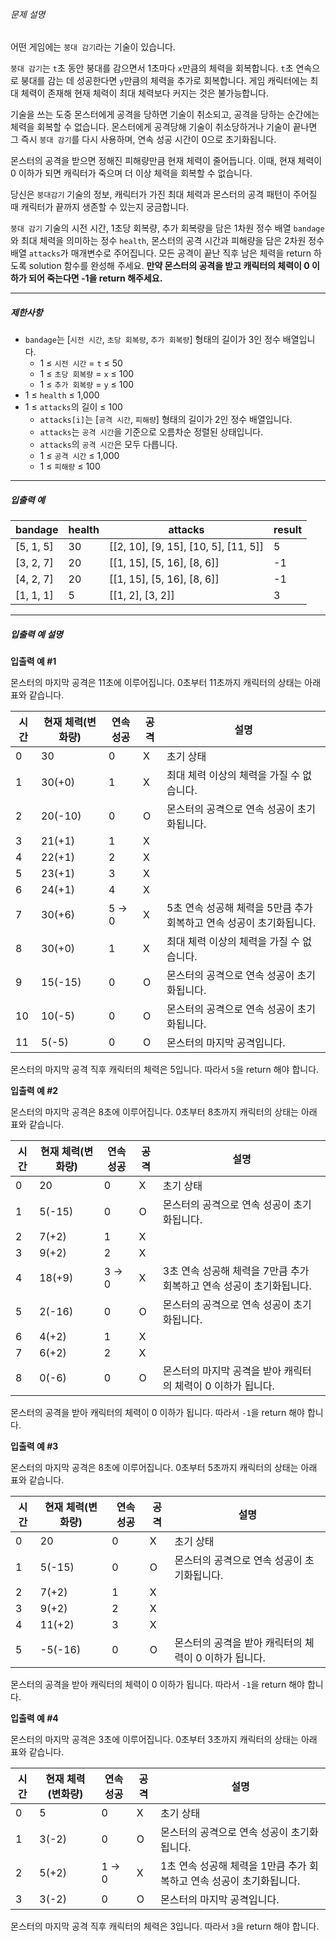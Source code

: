
###### 문제 설명


어떤 게임에는 `붕대 감기`라는 기술이 있습니다.


`붕대 감기`는 `t`초 동안 붕대를 감으면서 1초마다 `x`만큼의 체력을 회복합니다. `t`초 연속으로 붕대를 감는 데 성공한다면 `y`만큼의 체력을 추가로 회복합니다. 게임 캐릭터에는 최대 체력이 존재해 현재 체력이 최대 체력보다 커지는 것은 불가능합니다.


기술을 쓰는 도중 몬스터에게 공격을 당하면 기술이 취소되고, 공격을 당하는 순간에는 체력을 회복할 수 없습니다. 몬스터에게 공격당해 기술이 취소당하거나 기술이 끝나면 그 즉시 `붕대 감기`를 다시 사용하며, 연속 성공 시간이 0으로 초기화됩니다.


몬스터의 공격을 받으면 정해진 피해량만큼 현재 체력이 줄어듭니다. 이때, 현재 체력이 0 이하가 되면 캐릭터가 죽으며 더 이상 체력을 회복할 수 없습니다.


당신은 `붕대감기` 기술의 정보, 캐릭터가 가진 최대 체력과 몬스터의 공격 패턴이 주어질 때 캐릭터가 끝까지 생존할 수 있는지 궁금합니다.


`붕대 감기` 기술의 시전 시간, 1초당 회복량, 추가 회복량을 담은 1차원 정수 배열 `bandage`와 최대 체력을 의미하는 정수 `health`, 몬스터의 공격 시간과 피해량을 담은 2차원 정수 배열 `attacks`가 매개변수로 주어집니다. 모든 공격이 끝난 직후 남은 체력을 return 하도록 solution 함수를 완성해 주세요. **만약 몬스터의 공격을 받고 캐릭터의 체력이 0 이하가 되어 죽는다면 \-1을 return 해주세요.**




---


##### 제한사항


* `bandage`는 \[`시전 시간`, `초당 회복량`, `추가 회복량`] 형태의 길이가 3인 정수 배열입니다.
	+ 1 ≤ `시전 시간` \= `t` ≤ 50
	+ 1 ≤ `초당 회복량` \= `x` ≤ 100
	+ 1 ≤ `추가 회복량` \= `y` ≤ 100
* 1 ≤ `health` ≤ 1,000
* 1 ≤ `attacks`의 길이 ≤ 100
	+ `attacks[i]`는 \[`공격 시간`, `피해량`] 형태의 길이가 2인 정수 배열입니다.
	+ `attacks`는 `공격 시간`을 기준으로 오름차순 정렬된 상태입니다.
	+ `attacks`의 `공격 시간`은 모두 다릅니다.
	+ 1 ≤ `공격 시간` ≤ 1,000
	+ 1 ≤ `피해량` ≤ 100




---


##### 입출력 예




| bandage | health | attacks | result |
| --- | --- | --- | --- |
| \[5, 1, 5] | 30 | \[\[2, 10], \[9, 15], \[10, 5], \[11, 5]] | 5 |
| \[3, 2, 7] | 20 | \[\[1, 15], \[5, 16], \[8, 6]] | \-1 |
| \[4, 2, 7] | 20 | \[\[1, 15], \[5, 16], \[8, 6]] | \-1 |
| \[1, 1, 1] | 5 | \[\[1, 2], \[3, 2]] | 3 |




---


##### 입출력 예 설명


**입출력 예 \#1**


몬스터의 마지막 공격은 11초에 이루어집니다. 0초부터 11초까지 캐릭터의 상태는 아래 표와 같습니다.




| 시간 | 현재 체력(변화량) | 연속 성공 | 공격 | 설명 |
| --- | --- | --- | --- | --- |
| 0 | 30 | 0 | X | 초기 상태 |
| 1 | 30(\+0\) | 1 | X | 최대 체력 이상의 체력을 가질 수 없습니다. |
| 2 | 20(\-10\) | 0 | O | 몬스터의 공격으로 연속 성공이 초기화됩니다. |
| 3 | 21(\+1\) | 1 | X |  |
| 4 | 22(\+1\) | 2 | X |  |
| 5 | 23(\+1\) | 3 | X |  |
| 6 | 24(\+1\) | 4 | X |  |
| 7 | 30(\+6\) | 5 → 0 | X | 5초 연속 성공해 체력을 5만큼 추가 회복하고 연속 성공이 초기화됩니다. |
| 8 | 30(\+0\) | 1 | X | 최대 체력 이상의 체력을 가질 수 없습니다. |
| 9 | 15(\-15\) | 0 | O | 몬스터의 공격으로 연속 성공이 초기화됩니다. |
| 10 | 10(\-5\) | 0 | O | 몬스터의 공격으로 연속 성공이 초기화됩니다. |
| 11 | 5(\-5\) | 0 | O | 몬스터의 마지막 공격입니다. |


몬스터의 마지막 공격 직후 캐릭터의 체력은 5입니다. 따라서 `5`을 return 해야 합니다.


**입출력 예 \#2**


몬스터의 마지막 공격은 8초에 이루어집니다. 0초부터 8초까지 캐릭터의 상태는 아래 표와 같습니다.




| 시간 | 현재 체력(변화량) | 연속 성공 | 공격 | 설명 |
| --- | --- | --- | --- | --- |
| 0 | 20 | 0 | X | 초기 상태 |
| 1 | 5(\-15\) | 0 | O | 몬스터의 공격으로 연속 성공이 초기화됩니다. |
| 2 | 7(\+2\) | 1 | X |  |
| 3 | 9(\+2\) | 2 | X |  |
| 4 | 18(\+9\) | 3 → 0 | X | 3초 연속 성공해 체력을 7만큼 추가 회복하고 연속 성공이 초기화됩니다. |
| 5 | 2(\-16\) | 0 | O | 몬스터의 공격으로 연속 성공이 초기화됩니다. |
| 6 | 4(\+2\) | 1 | X |  |
| 7 | 6(\+2\) | 2 | X |  |
| 8 | 0(\-6\) | 0 | O | 몬스터의 마지막 공격을 받아 캐릭터의 체력이 0 이하가 됩니다. |


몬스터의 공격을 받아 캐릭터의 체력이 0 이하가 됩니다. 따라서 `-1`을 return 해야 합니다.


**입출력 예 \#3**


몬스터의 마지막 공격은 8초에 이루어집니다. 0초부터 5초까지 캐릭터의 상태는 아래 표와 같습니다.




| 시간 | 현재 체력(변화량) | 연속 성공 | 공격 | 설명 |
| --- | --- | --- | --- | --- |
| 0 | 20 | 0 | X | 초기 상태 |
| 1 | 5(\-15\) | 0 | O | 몬스터의 공격으로 연속 성공이 초기화됩니다. |
| 2 | 7(\+2\) | 1 | X |  |
| 3 | 9(\+2\) | 2 | X |  |
| 4 | 11(\+2\) | 3 | X |  |
| 5 | \-5(\-16\) | 0 | O | 몬스터의 공격을 받아 캐릭터의 체력이 0 이하가 됩니다. |


몬스터의 공격을 받아 캐릭터의 체력이 0 이하가 됩니다. 따라서 `-1`을 return 해야 합니다.


**입출력 예 \#4**


몬스터의 마지막 공격은 3초에 이루어집니다. 0초부터 3초까지 캐릭터의 상태는 아래 표와 같습니다.




| 시간 | 현재 체력(변화량) | 연속 성공 | 공격 | 설명 |
| --- | --- | --- | --- | --- |
| 0 | 5 | 0 | X | 초기 상태 |
| 1 | 3(\-2\) | 0 | O | 몬스터의 공격으로 연속 성공이 초기화됩니다. |
| 2 | 5(\+2\) | 1 → 0 | X | 1초 연속 성공해 체력을 1만큼 추가 회복하고 연속 성공이 초기화됩니다. |
| 3 | 3(\-2\) | 0 | O | 몬스터의 마지막 공격입니다. |


몬스터의 마지막 공격 직후 캐릭터의 체력은 3입니다. 따라서 `3`을 return 해야 합니다.



